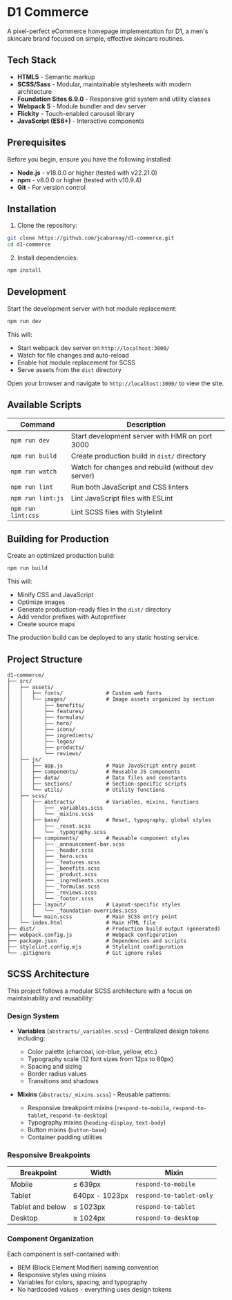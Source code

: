 # D1 Commerce

A pixel-perfect eCommerce homepage implementation for D1, a men's skincare brand focused on simple, effective skincare routines.

## Tech Stack

- **HTML5** - Semantic markup
- **SCSS/Sass** - Modular, maintainable stylesheets with modern architecture
- **Foundation Sites 6.9.0** - Responsive grid system and utility classes
- **Webpack 5** - Module bundler and dev server
- **Flickity** - Touch-enabled carousel library
- **JavaScript (ES6+)** - Interactive components

## Prerequisites

Before you begin, ensure you have the following installed:

- **Node.js** - v18.0.0 or higher (tested with v22.21.0)
- **npm** - v8.0.0 or higher (tested with v10.9.4)
- **Git** - For version control

## Installation

1. Clone the repository:
```bash
git clone https://github.com/jcaburnay/d1-commerce.git
cd d1-commerce
```

2. Install dependencies:
```bash
npm install
```

## Development

Start the development server with hot module replacement:

```bash
npm run dev
```

This will:
- Start webpack dev server on `http://localhost:3000/`
- Watch for file changes and auto-reload
- Enable hot module replacement for SCSS
- Serve assets from the `dist` directory

Open your browser and navigate to `http://localhost:3000/` to view the site.

## Available Scripts

| Command | Description |
|---------|-------------|
| `npm run dev` | Start development server with HMR on port 3000 |
| `npm run build` | Create production build in `dist/` directory |
| `npm run watch` | Watch for changes and rebuild (without dev server) |
| `npm run lint` | Run both JavaScript and CSS linters |
| `npm run lint:js` | Lint JavaScript files with ESLint |
| `npm run lint:css` | Lint SCSS files with Stylelint |

## Building for Production

Create an optimized production build:

```bash
npm run build
```

This will:
- Minify CSS and JavaScript
- Optimize images
- Generate production-ready files in the `dist/` directory
- Add vendor prefixes with Autoprefixer
- Create source maps

The production build can be deployed to any static hosting service.

## Project Structure

```
d1-commerce/
├── src/
│   ├── assets/
│   │   ├── fonts/              # Custom web fonts
│   │   └── images/             # Image assets organized by section
│   │       ├── benefits/
│   │       ├── features/
│   │       ├── formulas/
│   │       ├── hero/
│   │       ├── icons/
│   │       ├── ingredients/
│   │       ├── logos/
│   │       ├── products/
│   │       └── reviews/
│   ├── js/
│   │   ├── app.js              # Main JavaScript entry point
│   │   ├── components/         # Reusable JS components
│   │   ├── data/               # Data files and constants
│   │   ├── sections/           # Section-specific scripts
│   │   └── utils/              # Utility functions
│   ├── scss/
│   │   ├── abstracts/          # Variables, mixins, functions
│   │   │   ├── _variables.scss
│   │   │   └── _mixins.scss
│   │   ├── base/               # Reset, typography, global styles
│   │   │   ├── _reset.scss
│   │   │   └── _typography.scss
│   │   ├── components/         # Reusable component styles
│   │   │   ├── _announcement-bar.scss
│   │   │   ├── _header.scss
│   │   │   ├── _hero.scss
│   │   │   ├── _features.scss
│   │   │   ├── _benefits.scss
│   │   │   ├── _product.scss
│   │   │   ├── _ingredients.scss
│   │   │   ├── _formulas.scss
│   │   │   ├── _reviews.scss
│   │   │   └── _footer.scss
│   │   ├── layout/             # Layout-specific styles
│   │   │   └── _foundation-overrides.scss
│   │   └── main.scss           # Main SCSS entry point
│   └── index.html              # Main HTML file
├── dist/                       # Production build output (generated)
├── webpack.config.js           # Webpack configuration
├── package.json                # Dependencies and scripts
├── stylelint.config.mjs        # Stylelint configuration
└── .gitignore                  # Git ignore rules
```

## SCSS Architecture

This project follows a modular SCSS architecture with a focus on maintainability and reusability:

### Design System

- **Variables** (`abstracts/_variables.scss`) - Centralized design tokens including:
  - Color palette (charcoal, ice-blue, yellow, etc.)
  - Typography scale (12 font sizes from 12px to 80px)
  - Spacing and sizing
  - Border radius values
  - Transitions and shadows

- **Mixins** (`abstracts/_mixins.scss`) - Reusable patterns:
  - Responsive breakpoint mixins (`respond-to-mobile`, `respond-to-tablet`, `respond-to-desktop`)
  - Typography mixins (`heading-display`, `text-body`)
  - Button mixins (`button-base`)
  - Container padding utilities

### Responsive Breakpoints

| Breakpoint | Width | Mixin |
|------------|-------|-------|
| Mobile | ≤ 639px | `respond-to-mobile` |
| Tablet | 640px - 1023px | `respond-to-tablet-only` |
| Tablet and below | ≤ 1023px | `respond-to-tablet` |
| Desktop | ≥ 1024px | `respond-to-desktop` |

### Component Organization

Each component is self-contained with:
- BEM (Block Element Modifier) naming convention
- Responsive styles using mixins
- Variables for colors, spacing, and typography
- No hardcoded values - everything uses design tokens
